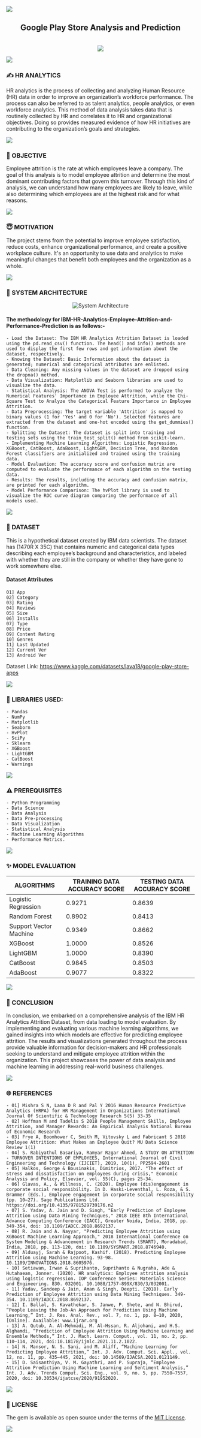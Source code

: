 <a href="https://www.youtube.com/watch?v=dQw4w9WgXcQ"><img src="https://user-images.githubusercontent.com/73097560/115834477-dbab4500-a447-11eb-908a-139a6edaec5c.gif"></a>

<div align="center">
    <h2 style="font-size: 44 px;"> Google Play Store Analysis and Prediction </h2><br>
</div>

<div align= "center">
    <img src="https://www.opticflux.com/wp-content/uploads/2021/05/Google-Play-Store.jpg">
</div>

<a href="https://www.youtube.com/watch?v=dQw4w9WgXcQ"><img src="https://user-images.githubusercontent.com/73097560/115834477-dbab4500-a447-11eb-908a-139a6edaec5c.gif"></a>

### :writing_hand: HR ANALYTICS
HR analytics is the process of collecting and analyzing Human Resource (HR) data in order to improve an organization’s workforce performance. The process can also be referred to as talent analytics, people analytics, or even workforce analytics. This method of data analysis takes data that is routinely collected by HR and correlates it to HR and organizational objectives. Doing so provides measured evidence of how HR initiatives are contributing to the organization’s goals and strategies.

<a href="https://www.youtube.com/watch?v=dQw4w9WgXcQ"><img src="https://user-images.githubusercontent.com/73097560/115834477-dbab4500-a447-11eb-908a-139a6edaec5c.gif"></a>

### :round_pushpin: OBJECTIVE

Employee attrition is the rate at which employees leave a company. The goal of this analysis is to model employee attrition and determine the most dominant contributing factors that govern this turnover. Through this kind of analysis, we can understand how many employees are likely to leave, while also determining which employees are at the highest risk and for what reasons.

<a href="https://www.youtube.com/watch?v=dQw4w9WgXcQ"><img src="https://user-images.githubusercontent.com/73097560/115834477-dbab4500-a447-11eb-908a-139a6edaec5c.gif"></a>

### :innocent: MOTIVATION
The project stems from the potential to improve employee satisfaction, reduce costs, enhance organizational performance, and create a positive workplace culture. It's an opportunity to use data and analytics to make meaningful changes that benefit both employees and the organization as a whole.

<a href="https://www.youtube.com/watch?v=dQw4w9WgXcQ"><img src="https://user-images.githubusercontent.com/73097560/115834477-dbab4500-a447-11eb-908a-139a6edaec5c.gif"></a>

### :triangular_ruler: SYSTEM ARCHITECTURE

<div align="center"> <img src="https://github.com/shantanu1109/IBM-HR-Analytics-Employee-Attrition-and-Performance-Prediction/blob/main/IMAGES/File-5-System-Architecture-Diagram.jpeg" alt="System Architecture"> </div>

#### The methodology for IBM-HR-Analytics-Employee-Attrition-and-Performance-Prediction is as follows:-
```
- Load the Dataset: The IBM HR Analytics Attrition Dataset is loaded using the pd.read_csv() function. The head() and info() methods are used to display the first few rows and get information about the dataset, respectively.
- Knowing the Dataset: Basic Information about the dataset is generated; numerical and categorical attributes are enlisted.
- Data Cleaning: Any missing values in the dataset are dropped using the dropna() method.
- Data Visualization: Matplotlib and Seaborn libraries are used to visualize the data. 
- Statistical Analysis: The ANOVA Test is performed to analyze the Numerical Features' Importance in Employee Attrition, while the Chi-Square Test to Analyze the Categorical Feature Importance in Employee Attrition.
- Data Preprocessing: The target variable 'Attrition' is mapped to binary values (1 for 'Yes' and 0 for 'No'). Selected features are extracted from the dataset and one-hot encoded using the get_dummies() function.
- Splitting the Dataset: The dataset is split into training and testing sets using the train_test_split() method from scikit-learn.
- Implementing Machine Learning Algorithms: Logistic Regression, XGBoost, CatBoost, AdaBoost, LightGBM, Decision Tree, and Random Forest classifiers are initialized and trained using the training data.
- Model Evaluation: The accuracy score and confusion matrix are computed to evaluate the performance of each algorithm on the testing data.
- Results: The results, including the accuracy and confusion matrix, are printed for each algorithm.
- Model Performance Comparison: The hvPlot library is used to visualize the ROC curve diagram comparing the performance of all models used.
```

<a href="https://www.youtube.com/watch?v=dQw4w9WgXcQ"><img src="https://user-images.githubusercontent.com/73097560/115834477-dbab4500-a447-11eb-908a-139a6edaec5c.gif"></a>

### :file_folder: DATASET
This is a hypothetical dataset created by IBM data scientists. The dataset has (1470R X 35C) that contains numeric and categorical data types describing each employee’s background and characteristics, and labeled with whether they are still in the company or whether they have gone to work somewhere else. 

#### Dataset Attributes
```
01] App
02] Category
03] Rating
04] Reviews
05] Size
06] Installs
07] Type
08] Price
09] Content Rating
10] Genres
11] Last Updated
12] Current Ver
13] Android Ver
```

Dataset Link:
https://www.kaggle.com/datasets/lava18/google-play-store-apps

<a href="https://www.youtube.com/watch?v=dQw4w9WgXcQ"><img src="https://user-images.githubusercontent.com/73097560/115834477-dbab4500-a447-11eb-908a-139a6edaec5c.gif"></a>

### :memo: LIBRARIES USED:
```
- Pandas
- NumPy
- Matplotlib
- Seaborn
- HvPlot
- SciPy
- Sklearn
- XGBoost
- LightGBM
- CatBoost
- Warnings
```

<a href="https://www.youtube.com/watch?v=dQw4w9WgXcQ"><img src="https://user-images.githubusercontent.com/73097560/115834477-dbab4500-a447-11eb-908a-139a6edaec5c.gif"></a>

### :warning: PREREQUISITES

```
- Python Programming
- Data Science
- Data Analysis
- Data Pre-processing
- Data Visualization
- Statistical Analysis
- Machine Learning Algorithms
- Performance Metrics.
```

<a href="https://www.youtube.com/watch?v=dQw4w9WgXcQ"><img src="https://user-images.githubusercontent.com/73097560/115834477-dbab4500-a447-11eb-908a-139a6edaec5c.gif"></a>

### :sparkles: MODEL EVALUATION

|         ALGORITHMS        | TRAINING  DATA ACCURACY SCORE | TESTING DATA ACCURACY SCORE |
| --------------------------| ----------------------------- | --------------------------- |
| Logistic Regression       |            0.9271             |           0.8639            |
| Random Forest             |            0.8902             |           0.8413            |
| Support Vector Machine    |            0.9349             |           0.8662            |
| XGBoost                   |            1.0000             |           0.8526            |
| LightGBM                  |            1.0000             |           0.8390            |
| CatBoost                  |            0.9845             |           0.8503            |
| AdaBoost                  |            0.9077             |           0.8322            |

<a href="https://www.youtube.com/watch?v=dQw4w9WgXcQ"><img src="https://user-images.githubusercontent.com/73097560/115834477-dbab4500-a447-11eb-908a-139a6edaec5c.gif"></a>

### :key: CONCLUSION
In conclusion, we embarked on a comprehensive analysis of the IBM HR Analytics Attrition Dataset, from data loading to model evaluation. By implementing and evaluating various machine learning algorithms, we gained insights into which models are effective for predicting employee attrition. The results and visualizations generated throughout the process provide valuable information for decision-makers and HR professionals seeking to understand and mitigate employee attrition within the organization. This project showcases the power of data analysis and machine learning in addressing real-world business challenges.

<a href="https://www.youtube.com/watch?v=dQw4w9WgXcQ"><img src="https://user-images.githubusercontent.com/73097560/115834477-dbab4500-a447-11eb-908a-139a6edaec5c.gif"></a>

### :globe_with_meridians: REFERENCES
```
- 01] Mishra S N, Lama D R and Pal Y 2016 Human Resource Predictive Analytics (HRPA) for HR Management in Organizations International Journal Of Scientific & Technology Research 5(5) 33-35
- 02] Hoffman M and Tadelis S 2018 People Management Skills, Employee Attrition, and Manager Rewards: An Empirical Analysis National Bureau of Economic Research
- 03] Frye A, Boomhower C, Smith M, Vitovsky L and Fabricant S 2018 Employee Attrition: What Makes an Employee Quit? MU Data Science Review 1(1)
- 04] S. Rabiyathul Basariya, Ramyar Rzgar Ahmed, A STUDY ON ATTRITION - TURNOVER INTENTIONS OF EMPLOYEES, International Journal of Civil Engineering and Technology (IJCIET), 2019, 10(1), PP2594-2601
- 05] Halkos, George & Bousinakis, Dimitrios, 2017. "The effect of stress and dissatisfaction on employees during crisis," Economic Analysis and Policy, Elsevier, vol. 55(C), pages 25-34.
- 06] Glavas, A., & Willness, C. (2020). Employee (dis)engagement in corporate social responsibility. In D. Haski-Leventhal, L. Roza, & S. Brammer (Eds.), Employee engagement in corporate social responsibility (pp. 10–27). Sage Publications Ltd. https://doi.org/10.4135/9781529739176.n2
- 07] S. Yadav, A. Jain and D. Singh, "Early Prediction of Employee Attrition using Data Mining Techniques," 2018 IEEE 8th International Advance Computing Conference (IACC), Greater Noida, India, 2018, pp. 349-354, doi: 10.1109/IADCC.2018.8692137.
- 08] R. Jain and A. Nayyar, "Predicting Employee Attrition using XGBoost Machine Learning Approach," 2018 International Conference on System Modeling & Advancement in Research Trends (SMART), Moradabad, India, 2018, pp. 113-120, doi: 10.1109/SYSMART.2018.8746940.
- 09] Alduayj, Sarah & Rajpoot, Kashif. (2018). Predicting Employee Attrition using Machine Learning. 93-98. 10.1109/INNOVATIONS.2018.8605976. 
- 10] Setiawan, Irwan & Suprihanto, Suprihanto & Nugraha, Ade & Hutahaean, Jonner. (2020). HR analytics: Employee attrition analysis using logistic regression. IOP Conference Series: Materials Science and Engineering. 830. 032001. 10.1088/1757-899X/830/3/032001. 
- 11] Yadav, Sandeep & Jain, Aman & Singh, Deepti. (2018). Early Prediction of Employee Attrition using Data Mining Techniques. 349-354. 10.1109/IADCC.2018.8692137.
- 12] I. Ballal, S. Kavathekar, S. Janwe, P. Shete, and N. Bhirud, “People Leaving the Job-An Approach for Prediction Using Machine Learning,” Int. J. Res. Anal. Rev., vol. 7, no. 1, pp. 8–10, 2020, [Online]. Available: www.ijrar.org
- 13] A. Qutub, A. Al-Mehmadi, M. Al-Hssan, R. Aljohani, and H.S. Alghamdi, “Prediction of Employee Attrition Using Machine Learning and Ensemble Methods,” Int. J. Mach. Learn. Comput., vol. 11, no. 2, pp. 110–114, 2021, doi:10.18178/ijmlc.2021.11.2.1022.
- 14] N. Mansor, N. S. Sani, and M. Aliff, “Machine Learning for Predicting Employee Attrition,” Int. J. Adv. Comput. Sci. Appl., vol. 12, no. 11, pp. 435–445, 2021, doi: 10.14569/IJACSA.2021.0121149.
- 15] D. Saisanthiya, V. M. Gayathri, and P. Supraja, “Employee Attrition Prediction Using Machine Learning and Sentiment Analysis,” Int. J. Adv. Trends Comput. Sci. Eng., vol. 9, no. 5, pp. 7550–7557, 2020, doi: 10.30534/ijatcse/2020/91952020.
```

<a href="https://www.youtube.com/watch?v=dQw4w9WgXcQ"><img src="https://user-images.githubusercontent.com/73097560/115834477-dbab4500-a447-11eb-908a-139a6edaec5c.gif"></a>

### :scroll: LICENSE
The gem is available as open source under the terms of the [MIT License](https://opensource.org/licenses/MIT).
 
<a href="https://www.youtube.com/watch?v=dQw4w9WgXcQ"><img src="https://user-images.githubusercontent.com/73097560/115834477-dbab4500-a447-11eb-908a-139a6edaec5c.gif"></a>

